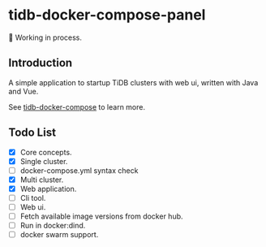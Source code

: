 # tidb-docker-compose-panel

:construction: Working in process.

## Introduction

A simple application to startup TiDB clusters with web ui, written with Java and Vue.

See [tidb-docker-compose](https://github.com/pingcap/tidb-docker-compose) to learn more.

## Todo List

- [x] Core concepts.
- [x] Single cluster.
- [ ] docker-compose.yml syntax check
- [x] Multi cluster.
- [x] Web application.
- [ ] Cli tool.
- [ ] Web ui.
- [ ] Fetch available image versions from docker hub.
- [ ] Run in docker:dind.
- [ ] docker swarm support.
